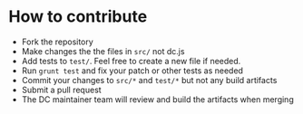 # How to contribute

* Fork the repository
* Make changes the the files in `src/` not dc.js
* Add tests to `test/`. Feel free to create a new file if needed.
* Run `grunt test` and fix your patch or other tests as needed
* Commit your changes to `src/*` and `test/*` but not any build
  artifacts
* Submit a pull request
* The DC maintainer team will review and build the artifacts when
  merging
